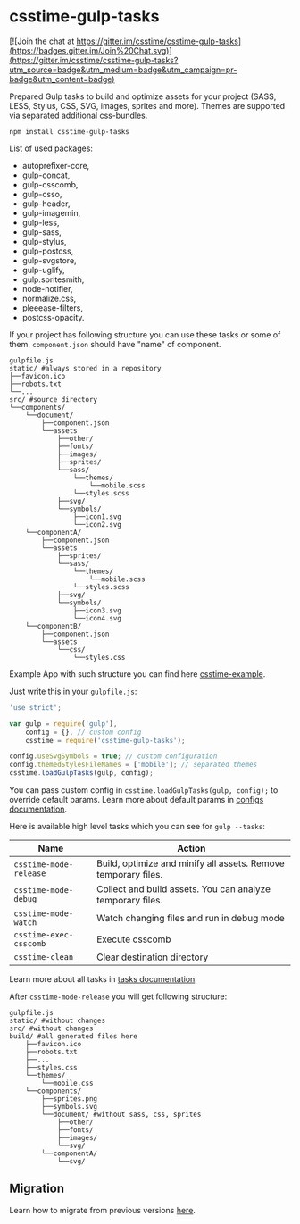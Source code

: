 # csstime-gulp-tasks

[![Join the chat at https://gitter.im/csstime/csstime-gulp-tasks](https://badges.gitter.im/Join%20Chat.svg)](https://gitter.im/csstime/csstime-gulp-tasks?utm_source=badge&utm_medium=badge&utm_campaign=pr-badge&utm_content=badge)

Prepared Gulp tasks to build and optimize assets for your project (SASS, LESS, Stylus, CSS, SVG, images, sprites and more).
Themes are supported via separated additional css-bundles.

```
npm install csstime-gulp-tasks
```

List of used packages:
* autoprefixer-core,
* gulp-concat,
* gulp-csscomb,
* gulp-csso,
* gulp-header,
* gulp-imagemin,
* gulp-less,
* gulp-sass,
* gulp-stylus,
* gulp-postcss,
* gulp-svgstore,
* gulp-uglify,
* gulp.spritesmith,
* node-notifier,
* normalize.css,
* pleeease-filters,
* postcss-opacity.

If your project has following structure you can use these tasks or some of them.
`component.json` should have "name" of component.

```
gulpfile.js
static/ #always stored in a repository
├──favicon.ico
├──robots.txt
└──...
src/ #source directory
└──components/
	└──document/
		├──component.json
		└──assets
			├──other/
			├──fonts/
			├──images/
			├──sprites/
			└──sass/
				└──themes/
					└──mobile.scss
				└──styles.scss
			├──svg/
			└──symbols/
				├──icon1.svg
				└──icon2.svg
	└──componentA/
		├──component.json
		└──assets
			├──sprites/
			└──sass/
				└──themes/
					└──mobile.scss
				└──styles.scss
			├──svg/
			└──symbols/
				├──icon3.svg
				└──icon4.svg
	└──componentB/
		├──component.json
		└──assets
			└──css/
				└──styles.css
```

Example App with such structure you can find here [csstime-example](https://github.com/csstime/csstime-example).

Just write this in your `gulpfile.js`:
```javascript
'use strict';

var gulp = require('gulp'),
    config = {}, // custom config
    csstime = require('csstime-gulp-tasks');

config.useSvgSymbols = true; // custom configuration
config.themedStylesFileNames = ['mobile']; // separated themes
csstime.loadGulpTasks(gulp, config);
```

You can pass custom config in `csstime.loadGulpTasks(gulp, config);` to override default params.
Learn more about default params in [configs documentation](/doc/configs.md).

Here is available high level tasks which you can see for `gulp --tasks`:

| Name						| Action																		|
|---------------------------|-------------------------------------------------------------------------------|
| `csstime-mode-release`	| Build, optimize and minify all assets. Remove temporary files.				|
| `csstime-mode-debug`		| Collect and build assets. You can analyze temporary files.					|
| `csstime-mode-watch`		| Watch changing files and run in debug mode									|
| `csstime-exec-csscomb`	| Execute csscomb																|
| `csstime-clean`			| Clear destination directory													|

Learn more about all tasks in [tasks documentation](/doc/tasks.md).

After `csstime-mode-release` you will get following structure:
```
gulpfile.js
static/ #without changes
src/ #without changes
build/ #all generated files here
	├──favicon.ico
    ├──robots.txt
    ├──...
	├──styles.css
	└──themes/
		└──mobile.css
	└──components/
		├──sprites.png
		├──symbols.svg
		└──document/ #without sass, css, sprites
			├──other/
			├──fonts/
			├──images/
			└──svg/
		└──componentA/
			└──svg/

```

## Migration

Learn how to migrate from previous versions [here](/doc/migrations.md).
